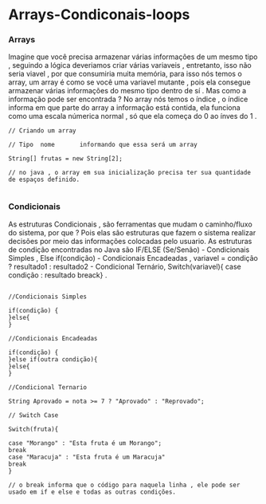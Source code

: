 # Arrays-Condiconais-loops


### Arrays

Imagine que você precisa armazenar várias informações de um mesmo tipo , seguindo a lógica deveriamos criar várias variaveis , entretanto, isso não seria viavel , por que consumiria muita memória, para isso nós temos o array, um array é como se você uma variavel mutante , pois ela consegue armazenar várias informações do mesmo tipo dentro de sí . Mas como a informação pode ser encontrada ? No array nós temos o índice , o índice informa em que parte do array a informação está contida, ela funciona como uma escala númerica normal , só que ela começa do 0 ao ínves do 1 . 

```
// Criando um array

// Tipo  nome       informando que essa será um array

String[] frutas = new String[2];

// no java , o array em sua inicialização precisa ter sua quantidade de espaços definido.


```


### Condicionais 

As estruturas Condicionais , são ferramentas que mudam o caminho/fluxo do sistema, por que ? Pois elas são estruturas que fazem o sistema realizar decisões por meio das informações colocadas pelo usuario. As estruturas de condição encontradas no Java são IF/ELSE (Se/Senão) - Condicionais Simples , Else if(condição) - Condicionais Encadeadas , variavel = condição ? resultado1 : resultado2 - Condicional Ternário, Switch(variavel){ case condição : resultado breack} .

```

//Condicionais Simples

if(condição) {
}else{
}

//Condicionais Encadeadas

if(condição) {
}else if(outra condição){
}else{
}

//Condicional Ternario

String Aprovado = nota >= 7 ? "Aprovado" : "Reprovado";

// Switch Case

Switch(fruta){

case "Morango" : "Esta fruta é um Morango";
break
case "Maracuja" : "Esta fruta é um Maracuja"
break
}

// o break informa que o código para naquela linha , ele pode ser usado em if e else e todas as outras condições.

```

